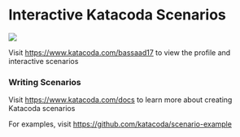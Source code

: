 # Interactive Katacoda Scenarios

[![](http://shields.katacoda.com/katacoda/bassaad17/count.svg)](https://www.katacoda.com/bassaad17 "Get your profile on Katacoda.com")

Visit https://www.katacoda.com/bassaad17 to view the profile and interactive scenarios

### Writing Scenarios
Visit https://www.katacoda.com/docs to learn more about creating Katacoda scenarios

For examples, visit https://github.com/katacoda/scenario-example
